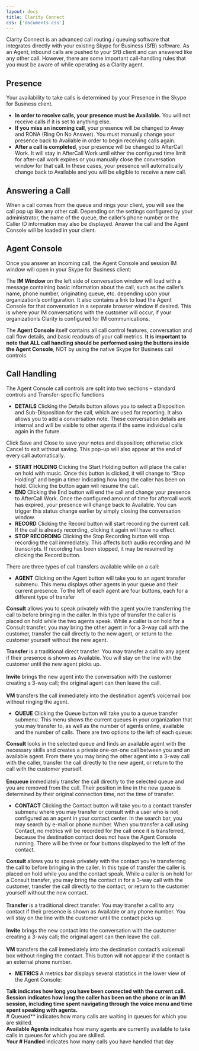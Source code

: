 ```yaml
---
layout: docs
title: Clarity Connect
css: ['documents.css']
---
```


Clarity Connect is an advanced call routing / queuing software that integrates directly with your existing Skype for Business (SfB) software. As an Agent, inbound calls are pushed to your SfB client and can answered like any other call. However, there are some important call-handling rules that you must be aware of while operating as a Clarity agent.  
 
## Presence 
Your availability to take calls is determined by your Presence in the Skype for Business client.  
* **In order to receive calls, your presence must be Available.** You will not receive calls if it is set to anything else.  
* **If you miss an incoming call**, your presence will be changed to Away and RONA (Ring On No Answer). You must manually change your presence back to Available in order to begin receiving calls again.  
* **After a call is completed**, your presence will be changed to AfterCall Work. It will stay in AfterCall Work until either the configured time limit for after-call work expires or you manually close the conversation window for that call. In these cases, your presence will automatically change back to Available and you will be eligible to receive a new call.

## Answering a Call

When a call comes from the queue and rings your client, you will see the call pop up like any other call. Depending on the settings configured by your administrator, the name of the queue, the caller’s phone number or the Caller ID information may also be displayed. Answer the call and the Agent Console will be loaded in your client.  

## Agent Console

Once you answer an incoming call, the Agent Console and session IM window will open in your Skype for Business client:

The **IM Window** on the left side of conversation window will load with a message containing basic information about the call, such as the caller’s name, phone number, originating queue, etc. depending upon your organization’s configuration. It also contains a link to load the Agent Console for that conversation in a separate browser window if desired. This is where your IM conversations with the customer will occur, if your organization’s Clarity is configured for IM communications. 

The **Agent Console** itself contains all call control features, conversation and call flow details, and basic readouts of your call metrics. **It is important to note that ALL call handling should be performed using the buttons inside the Agent Console**, NOT by using the native Skype for Business call controls.  
 	 
## Call Handling

The Agent Console call controls are split into two sections – standard controls and Transfer-specific functions

* **DETAILS** Clicking the Details button allows you to select a Disposition and Sub-Disposition for the call, which are used for reporting. It also allows you to add a conversation note. These conversation details are internal and will be visible to other agents if the same individual calls again in the future.  

Click Save and Close to save your notes and disposition; otherwise click Cancel to exit without saving. This pop-up will also appear at the end of every call automatically. 

* **START HOLDING** Clicking the Start Holding button will place the caller on hold with music. Once this button is clicked, it will change to “Stop Holding” and begin a timer indicating how long the caller has been on hold. Clicking the button again will resume the call.
* **END** Clicking the End button will end the call and change your presence to AfterCall Work. Once the configured amount of time for aftercall work has expired, your presence will change back to Available. You can trigger this status change earlier by simply closing the conversation window.  
* **RECORD** Clicking the Record button will start recording the current call. If the call is already recording, clicking it again will have no effect.  
* **STOP RECORDING** Clicking the Stop Recording button will stop recording the call immediately. This affects both audio recording and IM transcripts. If recording has been stopped, it may be resumed by clicking the Record button.  

There are three types of call transfers available while on a call:

* **AGENT** Clicking on the Agent button will take you to an agent transfer submenu. This menu displays other agents in your queue and their current presence. To the left of each agent are four buttons, each for a different type of transfer

**Consult** allows you to speak privately with the agent you’re transferring the call to before bringing in the caller. In this type of transfer the caller is placed on hold while the two agents speak. While a caller is on hold for a Consult transfer, you may bring the other agent in for a 3-way call with the customer, transfer the call directly to the new agent, or return to the customer yourself without the new agent.  

**Transfer** is a traditional direct transfer. You may transfer a call to any agent if their presence is shown as Available. You will stay on the line with the customer until the new agent picks up.  
<br>**Invite** brings the new agent into the conversation with the customer creating a 3-way call; the original agent can then leave the call.  
<br>**VM** transfers the call immediately into the destination agent’s voicemail box without ringing the agent. 

* **QUEUE** Clicking the Queue button will take you to a queue transfer submenu. This menu shows the current queues in your organization that you may transfer to, as well as the number of agents online, available and the number of calls. There are two options to the left of each queue: 

**Consult** looks in the selected queue and finds an available agent with the necessary skills and creates a private one-on-one call between you and an available agent. From there you may bring the other agent into a 3-way call with the caller, transfer the call directly to the new agent, or return to the call with the customer yourself.  
<br>**Enqueue** immediately transfer the call directly to the selected queue and you are removed from the call. Their position in line in the new queue is determined by their original connection time, not the time of transfer.  

* **CONTACT** Clicking the Contact button will take you to a contact transfer submenu where you may transfer or consult with a user who is not configured as an agent in your contact center. In the search bar, you may search by e-mail or phone number. When you transfer a call using Contact, no metrics will be recorded for the call once it is transferred, because the destination contact does not have the Agent Console running. There will be three or four buttons displayed to the left of the contact.  

**Consult** allows you to speak privately with the contact you’re transferring the call to before bringing in the caller. In this type of transfer the caller is placed on hold while you and the contact speak. While a caller is on hold for a Consult transfer, you may bring the contact in for a 3-way call with the customer, transfer the call directly to the contact, or return to the customer yourself without the new contact.  
<br>**Transfer** is a traditional direct transfer. You may transfer a call to any contact if their presence is shown as Available or any phone number. You will stay on the line with the customer until the contact picks up.  
<br>**Invite** brings the new contact into the conversation with the customer creating a 3-way call; the original agent can then leave the call.  
<br>**VM** transfers the call immediately into the destination contact’s voicemail box without ringing the contact. This button will not appear if the contact is an external phone number.

* **METRICS** 
A metrics bar displays several statistics in the lower view of the Agent Console:

**Talk indicates how long you have been connected with the current call. 
<br>**Session** indicates how long the caller has been on the phone or in an IM session, including time spent navigating through the voice menu and time spent speaking with agents. 
<br>**# Queued** indicates how many calls are waiting in queues for which you are skilled. 
<br>**Available Agents** indicates how many agents are currently available to take calls in queues for which you are skilled. 
<br>**Your # Handled** indicates how many calls you have handled that day 







